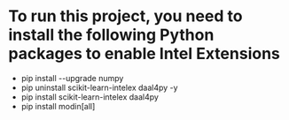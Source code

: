 # To run this project, you need to install the following Python packages to enable Intel Extensions
- pip install --upgrade numpy
- pip uninstall scikit-learn-intelex daal4py -y
- pip install scikit-learn-intelex daal4py
- pip install modin[all]

